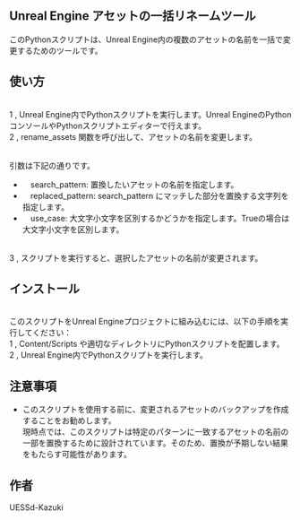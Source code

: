 ## Unreal Engine アセットの一括リネームツール
このPythonスクリプトは、Unreal Engine内の複数のアセットの名前を一括で変更するためのツールです。


## 使い方
<br />1 , Unreal Engine内でPythonスクリプトを実行します。Unreal EngineのPythonコンソールやPythonスクリプトエディターで行えます。
<br />2 , rename_assets 関数を呼び出して、アセットの名前を変更します。

<br />引数は下記の通りです。
-   　search_pattern: 置換したいアセットの名前を指定します。
-   　replaced_pattern: search_pattern にマッチした部分を置換する文字列を指定します。
-   　use_case: 大文字小文字を区別するかどうかを指定します。Trueの場合は大文字小文字を区別します。

<br />3 , スクリプトを実行すると、選択したアセットの名前が変更されます。

## インストール
<br />このスクリプトをUnreal Engineプロジェクトに組み込むには、以下の手順を実行してください：
<br />1 , Content/Scripts や適切なディレクトリにPythonスクリプトを配置します。
<br />2 , Unreal Engine内でPythonスクリプトを実行します。

## 注意事項
- このスクリプトを使用する前に、変更されるアセットのバックアップを作成することをお勧めします。
<br />現時点では、このスクリプトは特定のパターンに一致するアセットの名前の一部を置換するために設計されています。そのため、置換が予期しない結果をもたらす可能性があります。

## 作者
UESSd-Kazuki
